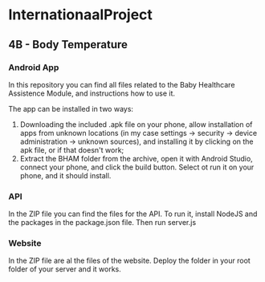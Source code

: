 # InternationaalProject

## 4B - Body Temperature

### Android App

In this repository you can find all files related to the Baby Healthcare Assistence Module, and instructions how to use it.

The app can be installed in two ways:
1. Downloading the included .apk file on your phone, allow installation of apps from unknown locations (in my case settings -> security -> device administration -> unknown sources), and installing it by clicking on the apk file, or if that doesn't work;
2. Extract the BHAM folder from the archive, open it with Android Studio, connect your phone, and click the build button. Select ot run it on your phone, and it should install.

### API

In the ZIP file you can find the files for the API. To run it, install NodeJS and the packages in the package.json file. 
Then run server.js

### Website

In the ZIP file are al the files of the website. Deploy the folder in your root folder of your server and it works.
